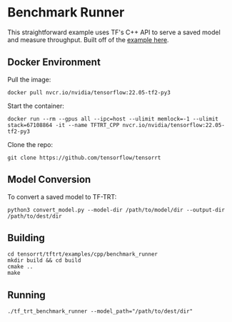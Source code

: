 # Benchmark Runner

This straightforward example uses TF's C++ API to serve a saved model and measure throughput. Built off of the [example here](https://github.com/tensorflow/tensorrt/tree/fb0a2cf638c8707041e42451c601247f04c7e6d8/tftrt/examples/cpp/image-classification).

## Docker Environment

Pull the image:

```
docker pull nvcr.io/nvidia/tensorflow:22.05-tf2-py3
```

Start the container:

```
docker run --rm --gpus all --ipc=host --ulimit memlock=-1 --ulimit stack=67108864 -it --name TFTRT_CPP nvcr.io/nvidia/tensorflow:22.05-tf2-py3
```

Clone the repo:

```
git clone https://github.com/tensorflow/tensorrt
```

## Model Conversion

To convert a saved model to TF-TRT:

```
python3 convert_model.py --model-dir /path/to/model/dir --output-dir /path/to/dest/dir
```

## Building

```
cd tensorrt/tftrt/examples/cpp/benchmark_runner
mkdir build && cd build
cmake ..
make
```

## Running

```
./tf_trt_benchmark_runner --model_path="/path/to/dest/dir"
```
